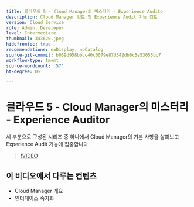 ```yaml
---
title: 클라우드 5 - Cloud Manager의 미스터리 - Experience Auditor
description: Cloud Manager 검토 및 Experience Audit 기능 검토
version: Cloud Service
role: Admin, Developer
level: Intermediate
thumbnail: 343620.jpeg
hidefromtoc: true
recommendations: noDisplay, noCatalog
source-git-commit: b069d958bbcc40c0079e87d342db6c5e53055bc7
workflow-type: tm+mt
source-wordcount: '57'
ht-degree: 0%

---
```


# 클라우드 5 - Cloud Manager의 미스터리 - Experience Auditor

세 부분으로 구성된 시리즈 중 하나에서 Cloud Manager의 기본 사항을 살펴보고 Experience Audit 기능에 집중합니다.

>[!VIDEO](https://video.tv.adobe.com/v/343620)

## 이 비디오에서 다루는 컨텐츠

+ Cloud Manager 개요
+ 인터페이스 숙지화
